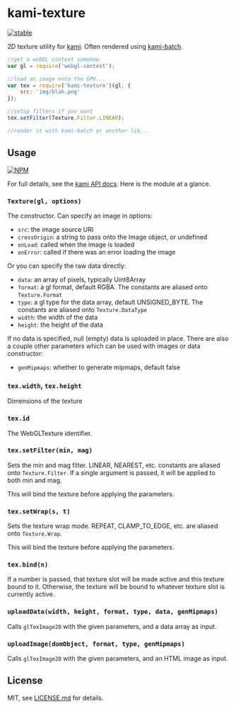 # kami-texture

[![stable](http://badges.github.io/stability-badges/dist/stable.svg)](http://github.com/badges/stability-badges)


2D texture utility for [kami](http://github.com/mattdesl/kami). Often rendered using [kami-batch](http://mattdesl.github.io/kami-batch).

```js
//get a webGL context somehow
var gl = require('webgl-context');

//load an image onto the GPU...
var tex = require('kami-texture')(gl, {
	src: 'img/blah.png'
});

//setup filters if you want
tex.setFilter(Texture.Filter.LINEAR);

//render it with kami-batch or another lib...
```

## Usage

[![NPM](https://nodei.co/npm/kami-texture.png)](https://nodei.co/npm/kami-texture/)

For full details, see the [kami API docs](http://mattdesl.github.io/kami/docs/). Here is the module at a glance.

### `Texture(gl, options)`

The constructor. Can specify an image in options:

- `src`: the image source URI
- `crossOrigin`: a string to pass onto the Image object, or undefined
- `onLoad`: called when the image is loaded
- `onError`: called if there was an error loading the image

Or you can specify the raw data directly:

- `data`: an array of pixels, typically Uint8Array
- `format`: a gl format, default RGBA. The constants are aliased onto `Texture.Format`
- `type`: a gl type for the data array, default UNSIGNED_BYTE. The constants are aliased onto `Texture.DataType`
- `width`: the width of the data
- `height`: the height of the data

If no data is specified, null (empty) data is uploaded in place. There are also a couple other parameters which can be used with images or data constructor:

- `genMipmaps`: whether to generate mipmaps, default false

### `tex.width`, `tex.height`

Dimensions of the texture

### `tex.id`

The WebGLTexture identifier. 

### `tex.setFilter(min, mag)`

Sets the min and mag filter. LINEAR, NEAREST, etc. constants are aliased onto `Texture.Filter`. If a single argument is passed, it will be applied to both min and mag.

This will bind the texture before applying the parameters.

### `tex.setWrap(s, t)`

Sets the texture wrap mode. REPEAT, CLAMP_TO_EDGE, etc. are aliased onto `Texture.Wrap`. 

This will bind the texture before applying the parameters.

### `tex.bind(n)`

If a number is passed, that texture slot will be made active and this texture bound to it. Otherwise, the texture will be bound to whatever texture slot is currently active. 

### `uploadData(width, height, format, type, data, genMipmaps)`

Calls `glTexImage2D` with the given parameters, and a data array as input.

### `uploadImage(domObject, format, type, genMipmaps)`

Calls `glTexImage2D` with the given parameters, and an HTML image as input.

## License

MIT, see [LICENSE.md](http://github.com/mattdesl/kami-texture/blob/master/LICENSE.md) for details.
